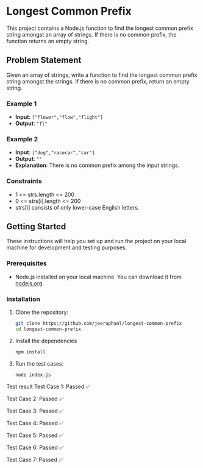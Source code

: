 # Longest Common Prefix

This project contains a Node.js function to find the longest common prefix string amongst an array of strings. If there is no common prefix, the function returns an empty string.

## Problem Statement

Given an array of strings, write a function to find the longest common prefix string amongst the strings. If there is no common prefix, return an empty string.

### Example 1

- **Input**: `["flower","flow","flight"]`
- **Output**: `"fl"`

### Example 2

- **Input**: `["dog","racecar","car"]`
- **Output**: `""`
- **Explanation**: There is no common prefix among the input strings.

### Constraints

- 1 <= strs.length <= 200
- 0 <= strs[i].length <= 200
- strs[i] consists of only lower-case English letters.

## Getting Started

These instructions will help you set up and run the project on your local machine for development and testing purposes.

### Prerequisites

- Node.js installed on your local machine. You can download it from [nodejs.org](https://nodejs.org/).

### Installation

1. Clone the repository:

   ```bash
   git clone https://github.com/jeeraphanl/longest-common-prefix
   cd longest-common-prefix

2. Install the dependencies
    ```bash
    npm install

3. Run the test cases:
    ```bash
    node index.js

Test result
Test Case 1: Passed ✅

Test Case 2: Passed ✅

Test Case 3: Passed ✅

Test Case 4: Passed ✅

Test Case 5: Passed ✅

Test Case 6: Passed ✅

Test Case 7: Passed ✅